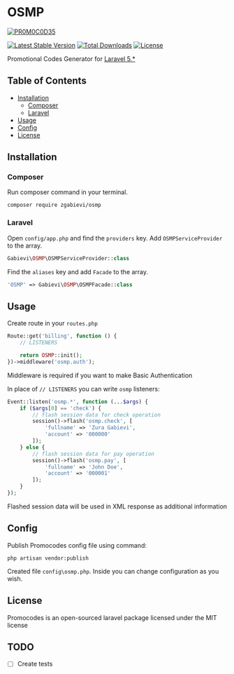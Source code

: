 # OSMP

[![PR0M0C0D35](http://i.imgsafe.org/34a2e47.jpg)](https://github.com/zgabievi/OSMP)

[![Latest Stable Version](https://poser.pugx.org/zgabievi/OSMP/version.png)](https://packagist.org/packages/zgabievi/OSMP)
[![Total Downloads](https://poser.pugx.org/zgabievi/OSMP/d/total.png)](https://packagist.org/packages/zgabievi/OSMP)
[![License](https://poser.pugx.org/zgabievi/OSMP/license)](https://packagist.org/packages/zgabievi/OSMP)

Promotional Codes Generator for [Laravel 5.*](http://laravel.com/)

## Table of Contents
- [Installation](#installation)
    - [Composer](#composer)
    - [Laravel](#laravel)
- [Usage](#usage)
- [Config](#config)
- [License](#license)

## Installation

### Composer

Run composer command in your terminal.

    composer require zgabievi/osmp

### Laravel

Open `config/app.php` and find the `providers` key. Add `OSMPServiceProvider` to the array.

```php
Gabievi\OSMP\OSMPServiceProvider::class
```

Find the `aliases` key and add `Facade` to the array. 

```php
'OSMP' => Gabievi\OSMP\OSMPFacade::class
```

## Usage

Create route in your `routes.php`

```php
Route::get('billing', function () {
	// LISTENERS

	return OSMP::init();
})->middleware('osmp.auth');
```

Middleware is required if you want to make Basic Authentication

In place of `// LISTENERS` you can write `osmp` listeners:

```php
Event::listen('osmp.*', function (...$args) {
	if ($args[0] == 'check') {
		// flash session data for check operation
		session()->flash('osmp.check', [
			'fullname' => 'Zura Gabievi',
			'account' => '000000'
		]);
	} else {
		// flash session data for pay operation
		session()->flash('osmp.pay', [
			'fullname' => 'John Doe',
			'account' => '000001'
		]);
	}
});
```

Flashed session data will be used in XML response as additional information

## Config

Publish Promocodes config file using command:

```
php artisan vendor:publish
```

Created file `config\osmp.php`. Inside you can change configuration as you wish.

## License

Promocodes is an open-sourced laravel package licensed under the MIT license

## TODO
- [ ] Create tests
